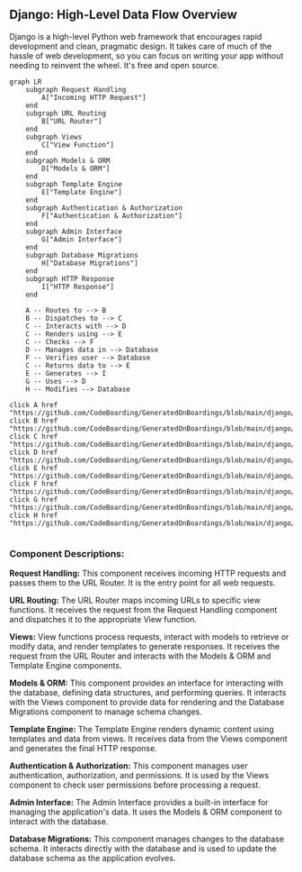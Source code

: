 ## Django: High-Level Data Flow Overview

Django is a high-level Python web framework that encourages rapid development and clean, pragmatic design. It takes care of much of the hassle of web development, so you can focus on writing your app without needing to reinvent the wheel. It's free and open source.

```mermaid
graph LR
    subgraph Request Handling
        A["Incoming HTTP Request"]
    end
    subgraph URL Routing
        B["URL Router"]
    end
    subgraph Views
        C["View Function"]
    end
    subgraph Models & ORM
        D["Models & ORM"]
    end
    subgraph Template Engine
        E["Template Engine"]
    end
    subgraph Authentication & Authorization
        F["Authentication & Authorization"]
    end
    subgraph Admin Interface
        G["Admin Interface"]
    end
    subgraph Database Migrations
        H["Database Migrations"]
    end
    subgraph HTTP Response
        I["HTTP Response"]
    end

    A -- Routes to --> B
    B -- Dispatches to --> C
    C -- Interacts with --> D
    C -- Renders using --> E
    C -- Checks --> F
    D -- Manages data in --> Database
    F -- Verifies user --> Database
    C -- Returns data to --> E
    E -- Generates --> I
    G -- Uses --> D
    H -- Modifies --> Database

click A href "https://github.com/CodeBoarding/GeneratedOnBoardings/blob/main/django//Request%20Handling.md"
click B href "https://github.com/CodeBoarding/GeneratedOnBoardings/blob/main/django//URL%20Routing.md"
click C href "https://github.com/CodeBoarding/GeneratedOnBoardings/blob/main/django//Views.md"
click D href "https://github.com/CodeBoarding/GeneratedOnBoardings/blob/main/django//Models%20&%20ORM.md"
click E href "https://github.com/CodeBoarding/GeneratedOnBoardings/blob/main/django//Template%20Engine.md"
click F href "https://github.com/CodeBoarding/GeneratedOnBoardings/blob/main/django//Authentication%20&%20Authorization.md"
click G href "https://github.com/CodeBoarding/GeneratedOnBoardings/blob/main/django//Admin%20Interface.md"
click H href "https://github.com/CodeBoarding/GeneratedOnBoardings/blob/main/django//Database%20Migrations.md"


```

### Component Descriptions:

**Request Handling:** This component receives incoming HTTP requests and passes them to the URL Router. It is the entry point for all web requests.

**URL Routing:** The URL Router maps incoming URLs to specific view functions. It receives the request from the Request Handling component and dispatches it to the appropriate View function.

**Views:** View functions process requests, interact with models to retrieve or modify data, and render templates to generate responses. It receives the request from the URL Router and interacts with the Models & ORM and Template Engine components.

**Models & ORM:** This component provides an interface for interacting with the database, defining data structures, and performing queries. It interacts with the Views component to provide data for rendering and the Database Migrations component to manage schema changes.

**Template Engine:** The Template Engine renders dynamic content using templates and data from views. It receives data from the Views component and generates the final HTTP response.

**Authentication & Authorization:** This component manages user authentication, authorization, and permissions. It is used by the Views component to check user permissions before processing a request.

**Admin Interface:** The Admin Interface provides a built-in interface for managing the application's data. It uses the Models & ORM component to interact with the database.

**Database Migrations:** This component manages changes to the database schema. It interacts directly with the database and is used to update the database schema as the application evolves.